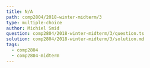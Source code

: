 ```yaml
---
title: N/A
path: comp2804/2018-winter-midterm/3
type: multiple-choice
author: Michiel Smid
question: comp2804/2018-winter-midterm/3/question.ts
solution: comp2804/2018-winter-midterm/3/solution.md
tags:
  - comp2804
  - comp2804-midterm
---
```

